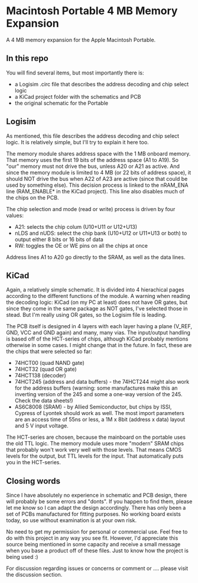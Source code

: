 # Macintosh Portable 4 MB Memory Expansion
A 4 MB memory expansion for the Apple Macintosh Portable.

## In this repo
You will find several items, but most importantly there is:
* a Logisim .circ file that describes the address decoding and chip select logic
* a KiCad project folder with the schematics and PCB
* the original schematic for the Portable

## Logisim
As mentioned, this file describes the address decoding and chip select logic. It is relatively simple, but I'll try to explain it here too.

The memory module shares address space with the 1 MB onboard memory. That memory uses the first 19 bits of the address space (A1 to A19). So "our" memory must not drive the bus, unless A20 or A21 as active. And since the memory module is limited to 4 MB (or 22 bits of address space), it should NOT drive the bus when A22 of A23 are active (since that could be used by something else). This decision process is linked to the nRAM_ENA line (RAM_ENABLE* in the KiCad project). This line also disables much of the chips on the PCB.

The chip selection and mode (read or write) process is driven by four values:
* A21: selects the chip colum (U10+U11 or U12+U13)
* nLDS and nUDS: select the chip bank (U10+U12 or U11+U13 or both) to output either 8 bits or 16 bits of data
* RW: toggles the OE or WE pins on all the chips at once

Address lines A1 to A20 go directly to the SRAM, as well as the data lines.

## KiCad
Again, a relatively simple schematic. It is divided into 4 hierachical pages according to the different functions of the module. A warning when reading the decoding logic: KiCad (on my PC at least) does not have OR gates, but since they come in the same package as NOT gates, I've selected those in stead. But I'm really using OR gates, so the Logisim file is leading.

The PCB itself is designed in 4 layers with each layer having a plane (V_REF, GND, VCC and GND again) and many, many vias. The input/output handling is based off of the HCT-series of chips, although KiCad probably mentions otherwise in some cases. I might change that in the future. In fact, these are the chips that were selected so far:
* 74HCT00 (quad NAND gate)
* 74HCT32 (quad OR gate)
* 74HCT138 (decoder)
* 74HCT245 (address and data buffers) - the 74HCT244 might also work for the address buffers (warning: some manufactures make this an inverting version of the 245 and some a one-way version of the 245. Check the data sheets!)
* AS6C8008 (SRAM) - by Allied Semiconductor, but chips by ISSI, Cypress of Lyontek should work as well. The most import parameters are an access time of 55ns or less, a 1M x 8bit (address x data) layout and 5 V input voltage.

The HCT-series are chosen, because the mainboard on the portable uses the old TTL logic. The memory module uses more "modern" SRAM chips that probably won't work very well with those levels. That means CMOS levels for the output, but TTL levels for the input. That automatically puts you in the HCT-series.

## Closing words
Since I have absolutely no experience in schematic and PCB design, there will probably be some errors and "donts". If you happen to find them, please let me know so I can adapt the design accordingly. There has only been a set of PCBs manufactured for fitting purposes. No working board exists today, so use without examination is at your own risk.

No need to get my permission for personal or commercial use. Feel free to do with this project in any way you see fit. However, I'd appreciate this source being mentioned in some capacity and receive a small message when you base a product off of these files. Just to know how the project is being used :)

For discussion regarding issues or concerns or comment or .... please visit the discussion section.

